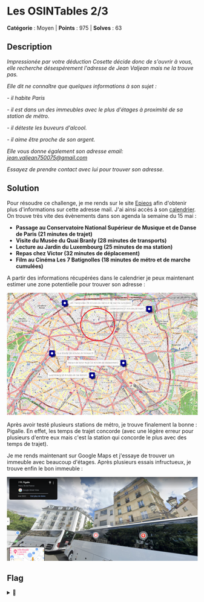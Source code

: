 # Les OSINTables 2/3

**Catégorie** : Moyen | **Points** : 975 | **Solves** : 63

## Description

*Impressionée par votre déduction Cosette décide donc de s'ouvrir à vous, elle recherche désespérement l'adresse de Jean Valjean mais ne la trouve pas.*

*Elle dit ne connaître que quelques informations à son sujet :*

*- il habite Paris*

*- il est dans un des immeubles avec le plus d'étages à proximité de sa station de métro.*

*- il déteste les buveurs d'alcool.*

*- il aime être proche de son argent.*

*Elle vous donne également son adresse email: jean.valjean750075@gmail.com*

*Essayez de prendre contact avec lui pour trouver son adresse.*

## Solution

Pour résoudre ce challenge, je me rends sur le site [Epieos](https://epieos.com/) afin d'obtenir plus d'informations sur cette adresse mail. J'ai ainsi accès à son [calendrier](https://calendar.google.com/calendar/u/0/embed?src=jean.valjean750075@gmail.com). On trouve très vite des évènements dans son agenda la semaine du 15 mai :

- **Passage au Conservatoire National Supérieur de Musique et de Danse de Paris (21 minutes de trajet)**
- **Visite du Musée du Quai Branly (28 minutes de transports)**
- **Lecture au Jardin du Luxembourg (25 minutes de ma station)**
- **Repas chez Victor (32 minutes de déplacement)**
- **Film au Cinéma Les 7 Batignolles (18 minutes de métro et de marche cumulées)**

A partir des informations récupérées dans le calendrier je peux maintenant estimer une zone potentielle pour trouver son adresse :

<p align="center">
  <img src="map.png" alt="map" width="600">
</p>

Après avoir testé plusieurs stations de métro, je trouve finalement la bonne : Pigalle. En effet, les temps de trajet concorde (avec une légère erreur pour plusieurs d'entre eux mais c'est la station qui concorde le plus avec des temps de trajet).

Je me rends maintenant sur Google Maps et j'essaye de trouver un immeuble avec beaucoup d'étages. Après plusieurs essais infructueux, je trouve enfin le bon immeuble :

<p align="center">
  <img src="solution.png" alt="solution" width="600">
</p>

## Flag

<details>
<summary>🚩</summary>

```
404CTF{7_place_pigalle}
```